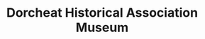 ---
layout: repo
title: "Dorcheat Historical Association Museum"
id: 24965
permalink: repos/24965/
---